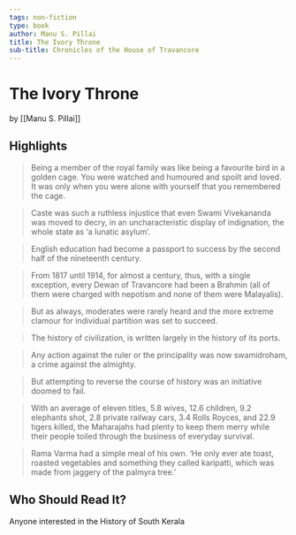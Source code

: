 ```yaml
---
tags: non-fiction
type: book
author: Manu S. Pillai
title: The Ivory Throne
sub-title: Chronicles of the House of Travancore
---
```


# The Ivory Throne
by [[Manu S. Pillai]]

## Highlights
> Being a member of the royal family was like being a favourite bird in a golden cage. You were watched and humoured and spoilt and loved. It was only when you were alone with yourself that you remembered the cage.

> Caste was such a ruthless injustice that even Swami Vivekananda was moved to decry, in an uncharacteristic display of indignation, the whole state as ‘a lunatic asylum’.

> English education had become a passport to success by the second half of the nineteenth century.

> From 1817 until 1914, for almost a century, thus, with a single exception, every Dewan of Travancore had been a Brahmin (all of them were charged with nepotism and none of them were Malayalis).

> But as always, moderates were rarely heard and the more extreme clamour for individual partition was set to succeed.

> The history of civilization, is written largely in the history of its ports.

> Any action against the ruler or the principality was now swamidroham, a crime against the almighty.

> But attempting to reverse the course of history was an initiative doomed to fail.

> With an average of eleven titles, 5.8 wives, 12.6 children, 9.2 elephants shot, 2.8 private railway cars, 3.4 Rolls Royces, and 22.9 tigers killed, the Maharajahs had plenty to keep them merry while their people toiled through the business of everyday survival.

> Rama Varma had a simple meal of his own. ‘He only ever ate toast, roasted vegetables and something they called karipatti, which was made from jaggery of the palmyra tree.’

## Who Should Read It?
Anyone interested in the History of South Kerala
